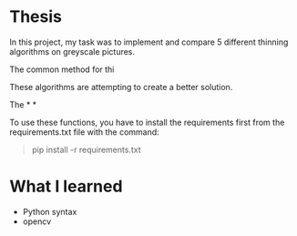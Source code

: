 # Thesis

In this project, my task was to  implement and compare 5 different thinning algorithms on greyscale pictures.

The common method for thi

These algorithms are attempting to create a better solution.

The 
* 
*

To use these functions, you have to install the requirements first from the requirements.txt file with the command: 
> pip install -r requirements.txt

# What I learned

* Python syntax
* opencv
<!--stackedit_data:
eyJoaXN0b3J5IjpbLTEwMTUxMTgxOTNdfQ==
-->